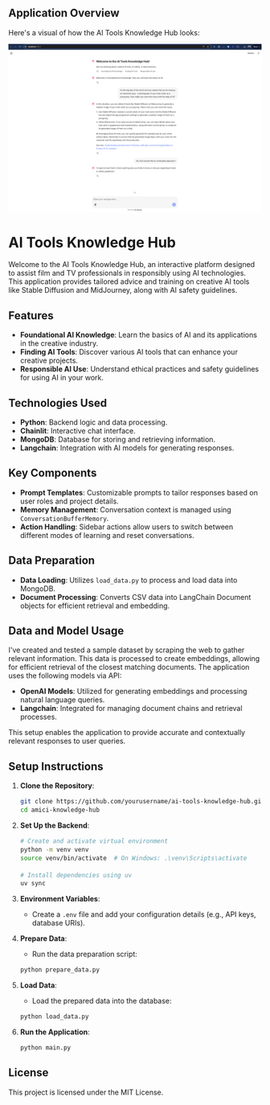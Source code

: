 ## Application Overview

Here's a visual of how the AI Tools Knowledge Hub looks:

![AI Tools Knowledge Hub Screenshot](public/ui.png)

# AI Tools Knowledge Hub

Welcome to the AI Tools Knowledge Hub, an interactive platform designed to assist film and TV professionals in responsibly using AI technologies. This application provides tailored advice and training on creative AI tools like Stable Diffusion and MidJourney, along with AI safety guidelines.

## Features

- **Foundational AI Knowledge**: Learn the basics of AI and its applications in the creative industry.
- **Finding AI Tools**: Discover various AI tools that can enhance your creative projects.
- **Responsible AI Use**: Understand ethical practices and safety guidelines for using AI in your work.

## Technologies Used

- **Python**: Backend logic and data processing.
- **Chainlit**: Interactive chat interface.
- **MongoDB**: Database for storing and retrieving information.
- **Langchain**: Integration with AI models for generating responses.

## Key Components

- **Prompt Templates**: Customizable prompts to tailor responses based on user roles and project details.
- **Memory Management**: Conversation context is managed using `ConversationBufferMemory`.
- **Action Handling**: Sidebar actions allow users to switch between different modes of learning and reset conversations.

## Data Preparation

- **Data Loading**: Utilizes `load_data.py` to process and load data into MongoDB.
- **Document Processing**: Converts CSV data into LangChain Document objects for efficient retrieval and embedding.

## Data and Model Usage

I've created and tested a sample dataset by scraping the web to gather relevant information. This data is processed to create embeddings, allowing for efficient retrieval of the closest matching documents. The application uses the following models via API:

- **OpenAI Models**: Utilized for generating embeddings and processing natural language queries.
- **Langchain**: Integrated for managing document chains and retrieval processes.

This setup enables the application to provide accurate and contextually relevant responses to user queries.

## Setup Instructions

1. **Clone the Repository**:

   ```bash
   git clone https://github.com/yourusername/ai-tools-knowledge-hub.git
   cd amici-knowledge-hub
   ```

2. **Set Up the Backend**:

   ```bash
   # Create and activate virtual environment
   python -m venv venv
   source venv/bin/activate  # On Windows: .\venv\Scripts\activate

   # Install dependencies using uv
   uv sync
   ```

3. **Environment Variables**:

   - Create a `.env` file and add your configuration details (e.g., API keys, database URIs).

4. **Prepare Data**:

   - Run the data preparation script:

   ```bash
   python prepare_data.py
   ```

5. **Load Data**:

   - Load the prepared data into the database:

   ```bash
   python load_data.py
   ```

6. **Run the Application**:
   ```bash
   python main.py
   ```

## License

This project is licensed under the MIT License.
